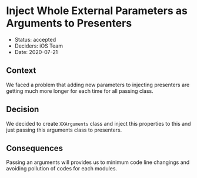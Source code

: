 # Inject Whole External Parameters as Arguments to Presenters

* Status: accepted
* Deciders: iOS Team
* Date: 2020-07-21

## Context

We faced a problem that adding new parameters to injecting presenters are getting much more longer for each time for all passing class.

## Decision

We decided to create `XXArguments` class and inject this properties to this and just passing this arguments class to presenters.

## Consequences

Passing an arguments will provides us to minimum code line changings and avoiding pollution of codes for each modules.
